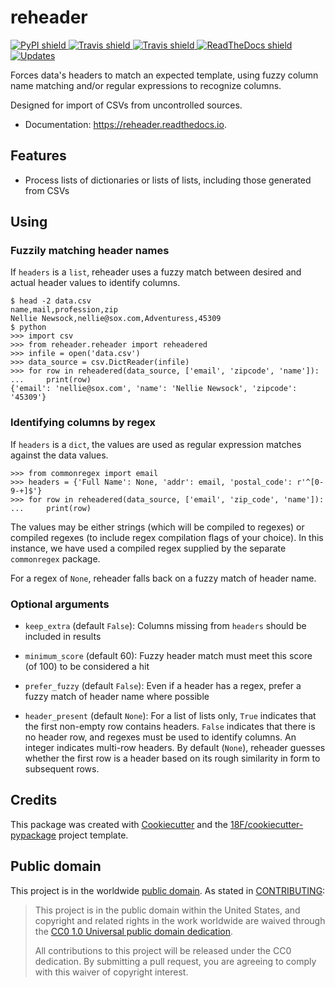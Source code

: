 # reheader


<a href="https://pypi.python.org/pypi/reheader">
  <img src="https://img.shields.io/pypi/v/reheader.svg"
  alt="PyPI shield">
</a>

<a href="https://travis-ci.org/18F/reheader">
  <img src="https://img.shields.io/travis/18F/reheader.svg"
  alt="Travis shield">
</a>

<a href="https://travis-ci.org/18F/reheader">
  <img src="https://img.shields.io/travis/18F/reheader.svg"
  alt="Travis shield">
</a>

<a href="https://reheader.readthedocs.io/en/latest/?badge=latest ">
  <img src=https://readthedocs.org/projects/reheader/badge/?version=latest"
  alt="ReadTheDocs shield">
</a>

<a href="https://pyup.io/repos/github/18F/reheader/">
  <img src="https://pyup.io/repos/github/18F/cookiecutter-django/shield.svg"
  alt="Updates">
</a>

Forces data's headers to match an expected template, using fuzzy column
name matching and/or regular expressions to recognize columns.

Designed for import of CSVs from uncontrolled sources.

* Documentation: https://reheader.readthedocs.io.


## Features

* Process lists of dictionaries or lists of lists, including those
  generated from CSVs

## Using

### Fuzzily matching header names

If `headers` is a `list`, reheader uses a fuzzy match between desired and
actual header values to identify columns.

    $ head -2 data.csv
    name,mail,profession,zip
    Nellie Newsock,nellie@sox.com,Adventuress,45309
    $ python
    >>> import csv
    >>> from reheader.reheader import reheadered
    >>> infile = open('data.csv')
    >>> data_source = csv.DictReader(infile)
    >>> for row in reheadered(data_source, ['email', 'zipcode', 'name']):
    ...     print(row)
    {'email': 'nellie@sox.com', 'name': 'Nellie Newsock', 'zipcode': '45309'}


### Identifying columns by regex

If `headers` is a `dict`, the values are used as regular expression matches
against the data values.

    >>> from commonregex import email
    >>> headers = {'Full Name': None, 'addr': email, 'postal_code': r'^[0-9-+]$'}
    >>> for row in reheadered(data_source, ['email', 'zip_code', 'name']):
    ...     print(row)

The values may be either strings (which will be compiled to regexes) or
compiled regexes (to include regex compilation flags of your choice).
In this instance, we have used a compiled regex supplied by the
separate `commonregex` package.

For a regex of `None`, reheader falls back on a fuzzy match of header name.

### Optional arguments

* `keep_extra` (default `False`): Columns missing from `headers` should
  be included in results

* `minimum_score` (default 60): Fuzzy header match must meet this score
  (of 100) to be considered a hit

* `prefer_fuzzy` (default `False`): Even if a header has a regex, prefer
  a fuzzy match of header name where possible

* `header_present` (default `None`): For a list of lists only, `True`
  indicates that the first non-empty row contains headers.  `False`
  indicates that there is no header row, and regexes must be used to
  identify columns.  An integer indicates multi-row headers.
  By default (`None`), reheader guesses whether the first row is a
  header based on its rough similarity in form to subsequent rows.


## Credits

This package was created with [Cookiecutter](https://github.com/audreyr/cookiecutter)
and the [18F/cookiecutter-pypackage](https://github.com/audreyr/cookiecutter-pypackage)
project template.

## Public domain

This project is in the worldwide [public domain](LICENSE.md). As stated in [CONTRIBUTING](CONTRIBUTING.md):

> This project is in the public domain within the United States, and copyright and related rights in the work worldwide are waived through the [CC0 1.0 Universal public domain dedication](https://creativecommons.org/publicdomain/zero/1.0/).
>
> All contributions to this project will be released under the CC0 dedication. By submitting a pull request, you are agreeing to comply with this waiver of copyright interest.
